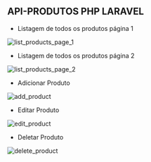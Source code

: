 ## API-PRODUTOS PHP LARAVEL


- Listagem de todos os produtos página 1

![list_products_page_1](https://github.com/matheusmarquesx/api-produtos/assets/137103666/cd8b0d33-1345-4b97-ad7c-a8866495007c)

- Listagem de todos os produtos página 2

![list_products_page_2](https://github.com/matheusmarquesx/api-produtos/assets/137103666/4cfd2fde-57d4-4e23-85c0-a27e55c75815)

- Adicionar Produto

![add_product](https://github.com/matheusmarquesx/api-produtos/assets/137103666/22eddb7f-beb4-4b86-957e-1759a627efda)

- Editar Produto

![edit_product](https://github.com/matheusmarquesx/api-produtos/assets/137103666/f1acddf9-d43d-4055-ac77-f297bfee4e61)

- Deletar Produto

![delete_product](https://github.com/matheusmarquesx/api-produtos/assets/137103666/5d45c9f1-4729-4590-8930-d6d737187d56)
